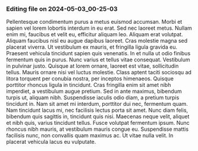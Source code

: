 

### Editing file on 2024-05-03_00-25-03

Pellentesque condimentum purus a metus euismod accumsan. Morbi et sapien vel lorem lobortis interdum in eu erat. Sed nec laoreet metus. Nullam enim mi, faucibus et velit eu, efficitur aliquam leo. Aliquam erat volutpat. Aliquam faucibus nisl eu augue dapibus laoreet. Cras molestie magna sed placerat viverra. Ut vestibulum ex mauris, et fringilla ligula gravida eu. Praesent vehicula tincidunt sapien quis venenatis. In et nulla ut odio finibus fermentum quis in purus.
Nunc varius et tellus vitae consequat. Vestibulum in pulvinar justo. Quisque at lorem ornare, laoreet est vitae, sollicitudin tellus. Mauris ornare nisi vel luctus molestie. Class aptent taciti sociosqu ad litora torquent per conubia nostra, per inceptos himenaeos. Quisque porttitor rhoncus ligula in tincidunt. Cras fringilla enim sit amet nibh imperdiet, a vestibulum augue pretium. Sed in ante maximus, bibendum turpis ut, aliquam nibh. Suspendisse iaculis odio diam, a pretium turpis tincidunt in. Nam sit amet mi interdum, porttitor dui nec, fermentum quam.
Nam tincidunt lacus mi, nec facilisis lectus porta sit amet. Nunc diam felis, bibendum quis sagittis in, tincidunt quis nisi. Maecenas neque velit, aliquet et nibh quis, varius tincidunt tellus. Fusce volutpat fermentum ipsum. Nunc rhoncus nibh mauris, at vestibulum mauris congue eu. Suspendisse mattis facilisis nunc, non convallis quam maximus ac. Ut vitae nulla velit. In placerat vehicula lacus eu vulputate.


